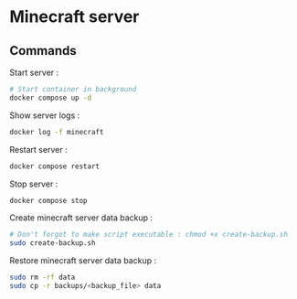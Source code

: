 # Minecraft server

## Commands

Start server : 

```bash
# Start container in background
docker compose up -d
```

Show server logs :

```bash
docker log -f minecraft
```

Restart server :

```bash
docker compose restart
```

Stop server :

```bash
docker compose stop
```

Create minecraft server data backup : 

```bash
# Don't forgot to make script executable : chmod +x create-backup.sh
sudo create-backup.sh
```

Restore minecraft server data backup : 

```bash
sudo rm -rf data
sudo cp -r backups/<backup_file> data
```